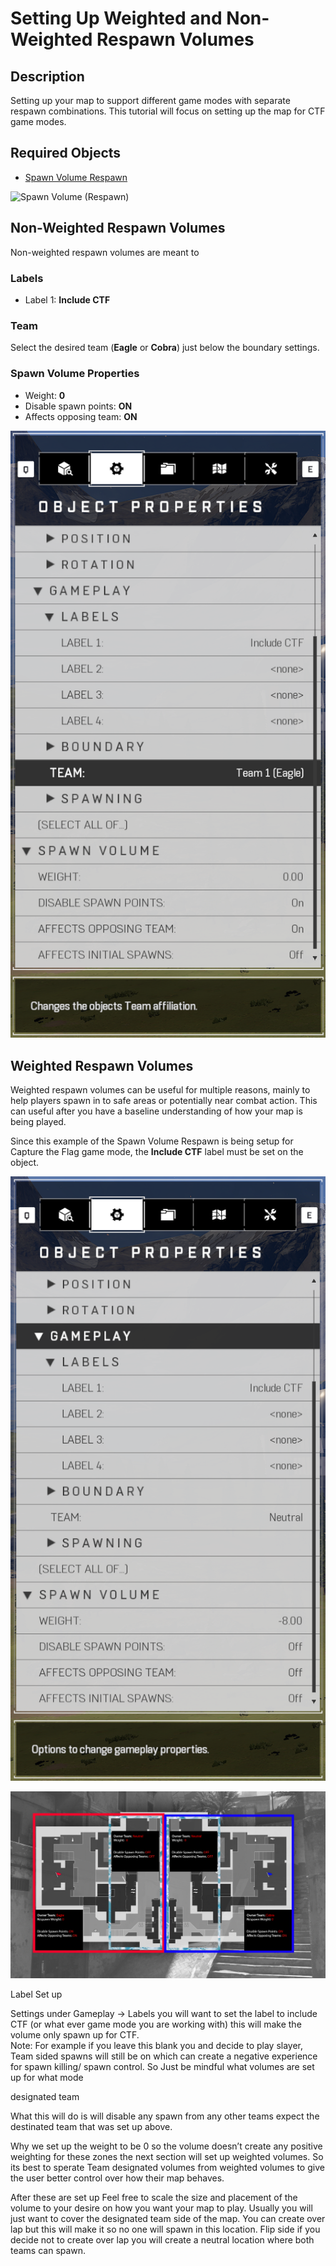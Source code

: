 # Setting Up Weighted and Non-Weighted Respawn Volumes

## Description

Setting up your map to support different game modes with separate respawn combinations. This tutorial will focus on setting up the map for CTF game modes.

## Required Objects

* [Spawn Volume Respawn](../objects/gameplay/player-spawning/spawn-volume-respawn.md)

![Spawn Volume (Respawn)](../.gitbook/assets/images/objects/gameplay/player-spawning/spawn-volume-respawn.png)

## Non-Weighted Respawn Volumes

Non-weighted respawn volumes are meant to 

### Labels

* Label 1: **Include CTF**

### Team

Select the desired team (**Eagle** or **Cobra**) just below the boundary settings.

### Spawn Volume Properties

* Weight: **0**
* Disable spawn points: **ON**
* Affects opposing team: **ON**

![Non-Weighted Respawn Volume](../.gitbook/assets/images/tutorials/setting-up-weighted-and-non-weighted-respawn-volumes/respawn-weighted-volumes-non-weighted-volume.png)

## Weighted Respawn Volumes

Weighted respawn volumes can be useful for multiple reasons, mainly to help players spawn in to safe areas or potentially near combat action. This can useful after you have a baseline understanding of how your map is being played.

Since this example of the Spawn Volume Respawn is being setup for Capture the Flag game mode, the **Include CTF** label must be set on the object.

![Weighted Respawn Volume](../.gitbook/assets/images/tutorials/setting-up-weighted-and-non-weighted-respawn-volumes/respawn-weighted-volumes-weighted-volume.png)

![Weighted Respawn Volumes Overview](../.gitbook/assets/images/tutorials/setting-up-weighted-and-non-weighted-respawn-volumes/respawn-weighted-volumes-overview.png)


Label Set up 

Settings under Gameplay -> Labels you will want to set the label to include CTF (or what ever game mode you are working with) this will make the volume only spawn up for CTF.  
Note: For example if you leave this blank you and decide to play slayer, Team sided spawns will still be on which can create a negative experience for spawn killing/ spawn control. So Just be mindful what volumes are set up for what mode 

designated team 


What this will do is will disable any spawn from any other teams expect the destinated team that was set up above.  

Why we set up the weight to be 0 so the volume doesn’t create any positive weighting for these zones the next section will set up weighted volumes. So its best to sperate Team designated volumes from weighted volumes to give the user better control over how their map behaves.

After these are set up Feel free to scale the size and placement of the volume to your desire on how you want your map to play. Usually you will just want to cover the designated team side of the map. You can create over lap but this will make it so no one will spawn in this location. Flip side if you decide not to create over lap you will create a neutral location where both teams can spawn. 